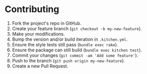 # Contributing

1. Fork the project's repo in GitHub.
2. Create your feature branch (`git checkout -b my-new-feature`).
3. Make your modifications.
4. Bump the version and/or build iteration in `.kitchen.yml`.
5. Ensure the style tests still pass (`bundle exec rake`).
6. Ensure the package can still build (`bundle exec kitchen test`).
7. Commit your changes (`git commit -am 'Add some feature'`).
8. Push to the branch (`git push origin my-new-feature`).
9. Create a new Pull Request.
